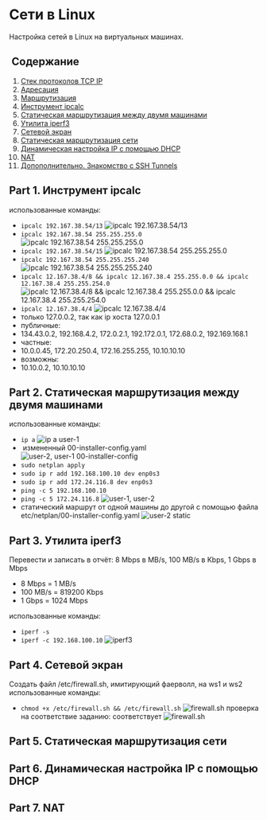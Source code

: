 # Сети в Linux
Настройка сетей в Linux на виртуальных машинах.
##  Содержание
   1. [Стек протоколов TCP IP](#стек-протоколов-tcp-ip)
   2. [Адресация](#адресация)
   3. [Маршрутизация](#маршрутизация)
   4. [Инструмент ipcalc](#part-1-инструмент-ipcalc)
   5. [Статическая маршрутизация между двумя машинами](#part-2-статическая-маршрутизация-между-двумя-машинами)
   6. [Утилита iperf3](#part-3-утилита-iperf3)
   7. [Сетевой экран](#part-4-сетевой-экран)
   8. [Статическая маршрутизация сети](#part-5-статическая-маршрутизация-сети)
   9. [Динамическая настройка IP с помощью DHCP](#part-6-динамическая-настройка-ip-с-помощью-dhcp)
   10. [NAT](#part-7-nat)
   11. [Допополнительно. Знакомство с SSH Tunnels](#part-8-дополнительно-знакомство-с-ssh-tunnels)

## Part 1. Инструмент **ipcalc**
использованные команды:
* `ipcalc 192.167.38.54/13`
![ipcalc 192.167.38.54/13](./images/part10.png)
* `ipcalc 192.167.38.54 255.255.255.0`
![ipcalc 192.167.38.54 255.255.255.0](./images/part11.png)
* `ipcalc 192.167.38.54/15`
![ipcalc 192.167.38.54 255.255.255.0](./images/part12.png)
* `ipcalc 192.167.38.54 255.255.255.240`
![ipcalc 192.167.38.54 255.255.255.240](./images/part13.png)
* `ipcalc 12.167.38.4/8 && ipcalc 12.167.38.4 255.255.0.0 && ipcalc 12.167.38.4 255.255.254.0`
![ipcalc 12.167.38.4/8 && ipcalc 12.167.38.4 255.255.0.0 && ipcalc 12.167.38.4 255.255.254.0](./images/part14.png)
* `ipcalc 12.167.38.4/4`
![ipcalc 12.167.38.4/4](./images/part14.png)
* только 127.0.0.2, так как ip хоста 127.0.0.1 
* публичные:
* 134.43.0.2, 192.168.4.2, 172.0.2.1, 192.172.0.1, 172.68.0.2, 192.169.168.1
* частные:
* 10.0.0.45, 172.20.250.4, 172.16.255.255, 10.10.10.10
* возможны:
* 10.10.0.2, 10.10.10.10
## Part 2. Статическая маршрутизация между двумя машинами
использованные команды:
* `ip a`
![ip a user-1](./images/part20.png)
*  измененный 00-installer-config.yaml
![user-2, user-1 00-installer-config](./images/part28.png)
* `sudo netplan apply`
* `sudo ip r add 192.168.100.10 dev enp0s3`
* `sudo ip r add 172.24.116.8 dev enp0s3`
* `ping -c 5 192.168.100.10`
* `ping -c 5 172.24.116.8`
![user-1, user-2](./images/part24.png)
* статический маршрут от одной машины до другой с помощью файла etc/netplan/00-installer-config.yaml
![user-2 static](./images/part28.png)
## Part 3. Утилита **iperf3**
Перевести и записать в отчёт: 8 Mbps в MB/s, 100 MB/s в Kbps, 1 Gbps в Mbps
* 8 Mbps = 1 MB/s
* 100 MB/s = 819200 Kbps
* 1 Gbps = 1024 Mbps

использованные команды:
* `iperf -s`
* `iperf -c 192.168.100.10`
![iperf3](./images/part30.png)
## Part 4. Сетевой экран
Создать файл /etc/firewall.sh, имитирующий фаерволл, на ws1 и ws2
использованные команды:
* `chmod +x /etc/firewall.sh && /etc/firewall.sh`
![firewall.sh](./images/part40.png)
проверка на соответствие заданию: соответствует
![firewall.sh](./images/part41.png)
## Part 5. Статическая маршрутизация сети

## Part 6. Динамическая настройка IP с помощью **DHCP**

## Part 7. **NAT**
